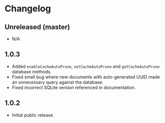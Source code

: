 # Changelog

## Unreleased (master)
 
  - N/A 

## 1.0.3

  - Added `enableCacheAutoPrune`, `setCacheAutoPrune` and `getCacheAutoPrune` 
    database methods.
  - Fixed small bug where new documents with auto-generated UUID made an 
    unnecessary query against the database.
  - Fixed incorrect SQLite version referenced in documentation.  

## 1.0.2

  - Initial public release.